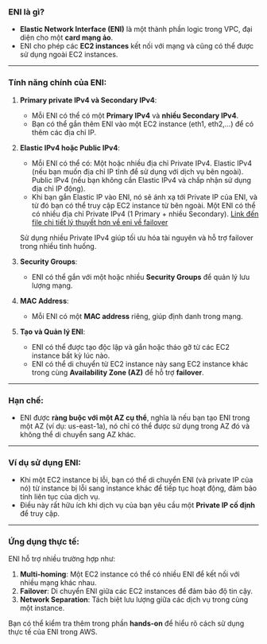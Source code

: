 
### **ENI là gì?**
- **Elastic Network Interface (ENI)** là một thành phần logic trong VPC, đại diện cho một **card mạng ảo**.
- ENI cho phép các **EC2 instances** kết nối với mạng và cũng có thể được sử dụng ngoài EC2 instances.

---

### **Tính năng chính của ENI:**
1. **Primary private IPv4 và Secondary IPv4**:  
   - Mỗi ENI có thể có một **Primary IPv4** và **nhiều Secondary IPv4**.
   - Bạn có thể gắn thêm ENI vào một EC2 instance (eth1, eth2,...) để có thêm các địa chỉ IP.

2. **Elastic IPv4 hoặc Public IPv4**:  
   - Mỗi ENI có thể có:
        Một hoặc nhiều địa chỉ Private IPv4.
        Elastic IPv4 (nếu bạn muốn địa chỉ IP tĩnh để sử dụng với dịch vụ bên ngoài).
        Public IPv4 (nếu bạn không cần Elastic IPv4 và chấp nhận sử dụng địa chỉ IP động).
   - Khi bạn gắn Elastic IP vào ENI, nó sẽ ánh xạ tới Private IP của ENI, và từ đó bạn có thể truy cập EC2 instance từ bên ngoài.
    Một ENI có thể có nhiều địa chỉ Private IPv4 (1 Primary + nhiều Secondary).
    [Link đến file chi tiết lý thuyết hơn về eni về failover ](../lý-thuyết-bên-lề/ENI.md)

    Sử dụng nhiều Private IPv4 giúp tối ưu hóa tài nguyên và hỗ trợ failover trong nhiều tình huống.

    
3. **Security Groups**:  
   - ENI có thể gắn với một hoặc nhiều **Security Groups** để quản lý lưu lượng mạng.

4. **MAC Address**:  
   - Mỗi ENI có một **MAC address** riêng, giúp định danh trong mạng.

5. **Tạo và Quản lý ENI**:  
   - ENI có thể được tạo độc lập và gắn hoặc tháo gỡ từ các EC2 instance bất kỳ lúc nào.
   - ENI có thể di chuyển từ EC2 instance này sang EC2 instance khác trong cùng **Availability Zone (AZ)** để hỗ trợ **failover**.

---

### **Hạn chế:**
- ENI được **ràng buộc với một AZ cụ thể**, nghĩa là nếu bạn tạo ENI trong một AZ (ví dụ: us-east-1a), nó chỉ có thể được sử dụng trong AZ đó và không thể di chuyển sang AZ khác.

---

### **Ví dụ sử dụng ENI:**
- Khi một EC2 instance bị lỗi, bạn có thể di chuyển ENI (và private IP của nó) từ instance bị lỗi sang instance khác để tiếp tục hoạt động, đảm bảo tính liên tục của dịch vụ.
- Điều này rất hữu ích khi dịch vụ của bạn yêu cầu một **Private IP cố định** để truy cập.

---

### **Ứng dụng thực tế:**
ENI hỗ trợ nhiều trường hợp như:
1. **Multi-homing**: Một EC2 instance có thể có nhiều ENI để kết nối với nhiều mạng khác nhau.
2. **Failover**: Di chuyển ENI giữa các EC2 instances để đảm bảo độ tin cậy.
3. **Network Separation**: Tách biệt lưu lượng giữa các dịch vụ trong cùng một instance. 

Bạn có thể kiểm tra thêm trong phần **hands-on** để hiểu rõ cách sử dụng thực tế của ENI trong AWS.